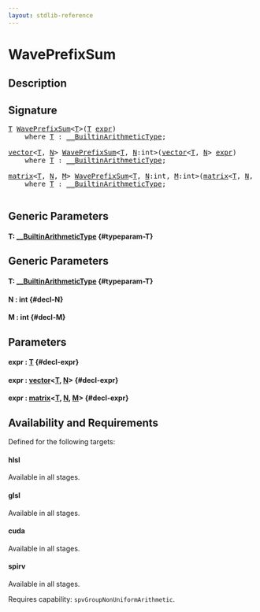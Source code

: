 ```yaml
---
layout: stdlib-reference
---
```


# WavePrefixSum

## Description





## Signature 

<pre>
<a href="/stdlib-reference/global-decls/WavePrefixSum#typeparam-T" class="code_type">T</a> <a href="/stdlib-reference/global-decls/WavePrefixSum">WavePrefixSum</a>&lt;<a href="/stdlib-reference/global-decls/WavePrefixSum#typeparam-T" class="code_type">T</a>&gt;(<a href="/stdlib-reference/global-decls/WavePrefixSum#typeparam-T" class="code_type">T</a> <a href="/stdlib-reference/global-decls/WavePrefixSum#decl-expr" class="code_param">expr</a>)
    <span class='code_keyword'>where</span> <a href="/stdlib-reference/global-decls/WavePrefixSum#typeparam-T" class="code_type">T</a> : <a href="/stdlib-reference/interfaces/BuiltinArithmeticType/index">__BuiltinArithmeticType</a>;

<a href="/stdlib-reference/types/vector/index">vector</a>&lt;<a href="/stdlib-reference/global-decls/WavePrefixSum#typeparam-T" class="code_type">T</a>, <a href="/stdlib-reference/global-decls/WavePrefixSum#decl-N" class="code_var">N</a>&gt; <a href="/stdlib-reference/global-decls/WavePrefixSum">WavePrefixSum</a>&lt;<a href="/stdlib-reference/global-decls/WavePrefixSum#typeparam-T" class="code_type">T</a>, <a href="/stdlib-reference/global-decls/WavePrefixSum#decl-N" class="code_var">N</a>:<span class="code_keyword">int</span>&gt;(<a href="/stdlib-reference/types/vector/index">vector</a>&lt;<a href="/stdlib-reference/global-decls/WavePrefixSum#typeparam-T" class="code_type">T</a>, <a href="/stdlib-reference/global-decls/WavePrefixSum#decl-N" class="code_var">N</a>&gt; <a href="/stdlib-reference/global-decls/WavePrefixSum#decl-expr" class="code_param">expr</a>)
    <span class='code_keyword'>where</span> <a href="/stdlib-reference/global-decls/WavePrefixSum#typeparam-T" class="code_type">T</a> : <a href="/stdlib-reference/interfaces/BuiltinArithmeticType/index">__BuiltinArithmeticType</a>;

<a href="/stdlib-reference/types/matrix/index">matrix</a>&lt;<a href="/stdlib-reference/global-decls/WavePrefixSum#typeparam-T" class="code_type">T</a>, <a href="/stdlib-reference/global-decls/WavePrefixSum#decl-N" class="code_var">N</a>, <a href="/stdlib-reference/global-decls/WavePrefixSum#decl-M" class="code_var">M</a>&gt; <a href="/stdlib-reference/global-decls/WavePrefixSum">WavePrefixSum</a>&lt;<a href="/stdlib-reference/global-decls/WavePrefixSum#typeparam-T" class="code_type">T</a>, <a href="/stdlib-reference/global-decls/WavePrefixSum#decl-N" class="code_var">N</a>:<span class="code_keyword">int</span>, <a href="/stdlib-reference/global-decls/WavePrefixSum#decl-M" class="code_var">M</a>:<span class="code_keyword">int</span>&gt;(<a href="/stdlib-reference/types/matrix/index">matrix</a>&lt;<a href="/stdlib-reference/global-decls/WavePrefixSum#typeparam-T" class="code_type">T</a>, <a href="/stdlib-reference/global-decls/WavePrefixSum#decl-N" class="code_var">N</a>, <a href="/stdlib-reference/global-decls/WavePrefixSum#decl-M" class="code_var">M</a>&gt; <a href="/stdlib-reference/global-decls/WavePrefixSum#decl-expr" class="code_param">expr</a>)
    <span class='code_keyword'>where</span> <a href="/stdlib-reference/global-decls/WavePrefixSum#typeparam-T" class="code_type">T</a> : <a href="/stdlib-reference/interfaces/BuiltinArithmeticType/index">__BuiltinArithmeticType</a>;

</pre>

## Generic Parameters

#### T: [\_\_BuiltinArithmeticType](/stdlib-reference/interfaces/BuiltinArithmeticType/index) {#typeparam-T}

## Generic Parameters

#### T: [\_\_BuiltinArithmeticType](/stdlib-reference/interfaces/BuiltinArithmeticType/index) {#typeparam-T}
#### N  : int {#decl-N}
#### M  : int {#decl-M}

## Parameters

#### expr  : [T](/stdlib-reference/global-decls/WavePrefixSum#typeparam-T) {#decl-expr}
#### expr  : [vector](/stdlib-reference/types/vector/index)\<[T](/stdlib-reference/types/vector/index#typeparam-T), [N](/stdlib-reference/types/vector/index#decl-N)\> {#decl-expr}
#### expr  : [matrix](/stdlib-reference/types/matrix/index)\<[T](/stdlib-reference/types/matrix/T), [N](/stdlib-reference/types/matrix/index#decl-N), [M](/stdlib-reference/types/matrix/index#decl-M)\> {#decl-expr}

## Availability and Requirements

Defined for the following targets:

#### hlsl
Available in all stages.

#### glsl
Available in all stages.

#### cuda
Available in all stages.

#### spirv
Available in all stages.

Requires capability: `spvGroupNonUniformArithmetic`.


